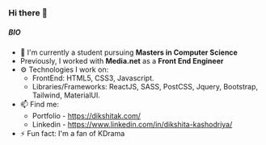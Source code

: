 ### Hi there 👋

##### BIO

- 🏢 I'm currently a student pursuing **Masters in Computer Science**
- Previously, I worked with **Media.net** as a **Front End Engineer**
- ⚙️ Technologies I work on:
  - FrontEnd: HTML5, CSS3, Javascript.
  - Libraries/Frameworks: ReactJS, SASS, PostCSS, Jquery, Bootstrap, Tailwind, MaterialUI.
- 📫 Find me:
	- Portfolio - https://dikshitak.com/
	- Linkedin - https://www.linkedin.com/in/dikshita-kashodriya/
- ⚡️ Fun fact: I'm a fan of KDrama
